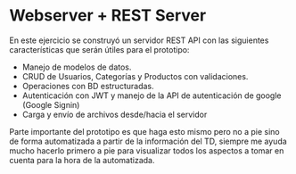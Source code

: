 # Webserver + REST Server

En este ejercicio se construyó un servidor REST API con las siguientes características que serán útiles para el prototipo:

- Manejo de modelos de datos.
- CRUD de Usuarios, Categorías y Productos con validaciones.
- Operaciones con BD estructuradas.
- Autenticación con JWT y manejo de la API de autenticación de google (Google Signin)
- Carga y envío de archivos desde/hacia el servidor


Parte importante del prototipo es que haga esto mismo pero no a pie sino de forma automatizada a partir de la información del TD, siempre me ayuda mucho hacerlo primero a pie para visualizar todos los aspectos a tomar en cuenta para la hora de la automatizada.

